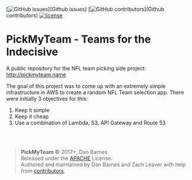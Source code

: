 [![GitHub issues](https://img.shields.io/github/issues/barnzdan/pickmyteam.svg)](Github issues) [![GitHub contributors](https://img.shields.io/github/contributors/barnzdan/pickmyteam.svg)](Github contributors) [![license](https://img.shields.io/github/license/barnzdan/pickmyteam.svg)](https://github.com/barnzdan/pickmyteam/blob/master/LICENSE)

# PickMyTeam - Teams for the Indecisive

A public repository for the NFL team picking side project: http://pickmyteam.name

The goal of this project was to come up with an extremely simple infrastructure in AWS to create a random NFL Team selection app. There were initially 3 objectives for this:

1. Keep it simple
2. Keep it cheap
3. Use a combination of Lambda, S3, API Gateway and Route 53

<br><br>
>**PickMyTeam** © 2017+, Dan Barnes<br>
Released under the [APACHE] License.<br>
Authored and maintained by Dan Barnes and Zach Leaver with help from [contributors][Github contributors].

[APACHE]: https://www.apache.org/licenses/LICENSE-2.0
[Github issues]: https://github.com/barnzdan/pickmyteam/issues
[Github contributors]: https://github.com/barnzdan/pickmyteam/graphs/contributors